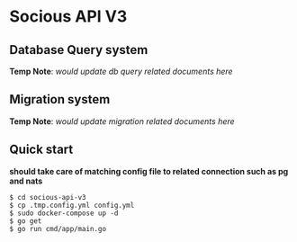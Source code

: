 # Socious API V3

## Database Query system
**Temp Note**: *would update db query related documents here*

## Migration system
**Temp Note**: *would update migration related documents here*

## Quick start
**should take care of matching config file to related connection such as pg and nats**
```
$ cd socious-api-v3
$ cp .tmp.config.yml config.yml
$ sudo docker-compose up -d
$ go get
$ go run cmd/app/main.go
``` 
